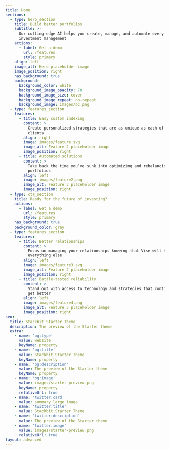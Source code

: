 ```yaml
---
title: Home
sections:
  - type: hero_section
    title: Build better portfolios
    subtitle: >-
      Our cutting-edge AI helps you create, manage, and automate every aspect of
      investment management
    actions:
      - label: Get a demo
        url: /features
        style: primary
    align: left
    image_alt: Hero placeholder image
    image_position: right
    has_background: true
    background:
      background_color: white
      background_image_opacity: 70
      background_image_size: cover
      background_image_repeat: no-repeat
      background_image: images/bc.png
  - type: features_section
    features:
      - title: Easy custom indexing
        content: >
          Create personalized strategies that are as unique as each of your
          clients
        align: right
        image: images/feature.svg
        image_alt: Feature 2 placeholder image
        image_position: right
      - title: Automated solutions
        content: >
          Take back the time you’ve sunk into optimizing and rebalancing your
          portfolios
        align: left
        image: images/feature2.png
        image_alt: Feature 3 placeholder image
        image_position: right
  - type: cta_section
    title: Ready for the future of investing?
    actions:
      - label: Get a demo
        url: /features
        style: primary
    has_background: true
    background_color: gray
  - type: features_section
    features:
      - title: Better relationships
        content: >
          Focus on managing your relationships knowing that Vise will handle
          everything else
        align: left
        image: images/feature3.svg
        image_alt: Feature 2 placeholder image
        image_position: right
      - title: Battle-tested reliability
        content: >
          Stand out with access to technology and strategies that continue to
          get better
        align: left
        image: images/feature4.png
        image_alt: Feature 3 placeholder image
        image_position: right
seo:
  title: Stackbit Starter Theme
  description: The preview of the Starter theme
  extra:
    - name: 'og:type'
      value: website
      keyName: property
    - name: 'og:title'
      value: Stackbit Starter Theme
      keyName: property
    - name: 'og:description'
      value: The preview of the Starter theme
      keyName: property
    - name: 'og:image'
      value: images/starter-preview.png
      keyName: property
      relativeUrl: true
    - name: 'twitter:card'
      value: summary_large_image
    - name: 'twitter:title'
      value: Stackbit Starter Theme
    - name: 'twitter:description'
      value: The preview of the Starter theme
    - name: 'twitter:image'
      value: images/starter-preview.png
      relativeUrl: true
layout: advanced
---
```

